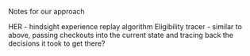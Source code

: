 Notes for our approach


HER - hindsight experience replay algorithm
Eligibility tracer - similar to above, passing checkouts into the current state and tracing back the decisions it took to get there?